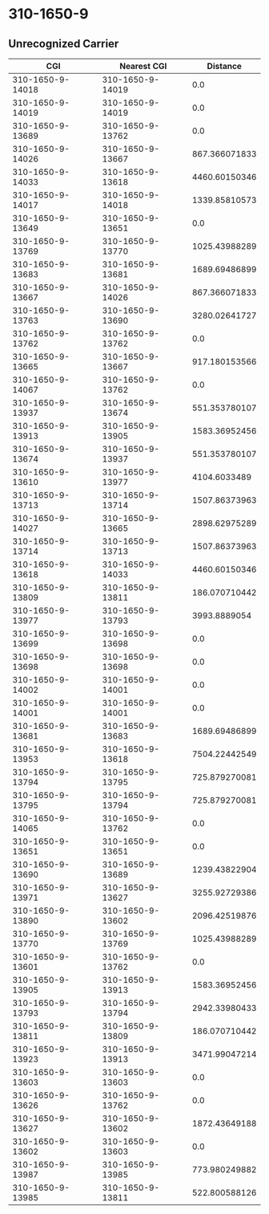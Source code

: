 # 310-1650-9
## Unrecognized Carrier


| CGI | Nearest CGI | Distance |
|-----|-------------|----------|
| 310-1650-9-14018 | 310-1650-9-14019 | 0.0 |
| 310-1650-9-14019 | 310-1650-9-14019 | 0.0 |
| 310-1650-9-13689 | 310-1650-9-13762 | 0.0 |
| 310-1650-9-14026 | 310-1650-9-13667 | 867.366071833 |
| 310-1650-9-14033 | 310-1650-9-13618 | 4460.60150346 |
| 310-1650-9-14017 | 310-1650-9-14018 | 1339.85810573 |
| 310-1650-9-13649 | 310-1650-9-13651 | 0.0 |
| 310-1650-9-13769 | 310-1650-9-13770 | 1025.43988289 |
| 310-1650-9-13683 | 310-1650-9-13681 | 1689.69486899 |
| 310-1650-9-13667 | 310-1650-9-14026 | 867.366071833 |
| 310-1650-9-13763 | 310-1650-9-13690 | 3280.02641727 |
| 310-1650-9-13762 | 310-1650-9-13762 | 0.0 |
| 310-1650-9-13665 | 310-1650-9-13667 | 917.180153566 |
| 310-1650-9-14067 | 310-1650-9-13762 | 0.0 |
| 310-1650-9-13937 | 310-1650-9-13674 | 551.353780107 |
| 310-1650-9-13913 | 310-1650-9-13905 | 1583.36952456 |
| 310-1650-9-13674 | 310-1650-9-13937 | 551.353780107 |
| 310-1650-9-13610 | 310-1650-9-13977 | 4104.6033489 |
| 310-1650-9-13713 | 310-1650-9-13714 | 1507.86373963 |
| 310-1650-9-14027 | 310-1650-9-13665 | 2898.62975289 |
| 310-1650-9-13714 | 310-1650-9-13713 | 1507.86373963 |
| 310-1650-9-13618 | 310-1650-9-14033 | 4460.60150346 |
| 310-1650-9-13809 | 310-1650-9-13811 | 186.070710442 |
| 310-1650-9-13977 | 310-1650-9-13793 | 3993.8889054 |
| 310-1650-9-13699 | 310-1650-9-13698 | 0.0 |
| 310-1650-9-13698 | 310-1650-9-13698 | 0.0 |
| 310-1650-9-14002 | 310-1650-9-14001 | 0.0 |
| 310-1650-9-14001 | 310-1650-9-14001 | 0.0 |
| 310-1650-9-13681 | 310-1650-9-13683 | 1689.69486899 |
| 310-1650-9-13953 | 310-1650-9-13618 | 7504.22442549 |
| 310-1650-9-13794 | 310-1650-9-13795 | 725.879270081 |
| 310-1650-9-13795 | 310-1650-9-13794 | 725.879270081 |
| 310-1650-9-14065 | 310-1650-9-13762 | 0.0 |
| 310-1650-9-13651 | 310-1650-9-13651 | 0.0 |
| 310-1650-9-13690 | 310-1650-9-13689 | 1239.43822904 |
| 310-1650-9-13971 | 310-1650-9-13627 | 3255.92729386 |
| 310-1650-9-13890 | 310-1650-9-13602 | 2096.42519876 |
| 310-1650-9-13770 | 310-1650-9-13769 | 1025.43988289 |
| 310-1650-9-13601 | 310-1650-9-13762 | 0.0 |
| 310-1650-9-13905 | 310-1650-9-13913 | 1583.36952456 |
| 310-1650-9-13793 | 310-1650-9-13794 | 2942.33980433 |
| 310-1650-9-13811 | 310-1650-9-13809 | 186.070710442 |
| 310-1650-9-13923 | 310-1650-9-13913 | 3471.99047214 |
| 310-1650-9-13603 | 310-1650-9-13603 | 0.0 |
| 310-1650-9-13626 | 310-1650-9-13762 | 0.0 |
| 310-1650-9-13627 | 310-1650-9-13602 | 1872.43649188 |
| 310-1650-9-13602 | 310-1650-9-13603 | 0.0 |
| 310-1650-9-13987 | 310-1650-9-13985 | 773.980249882 |
| 310-1650-9-13985 | 310-1650-9-13811 | 522.800588126 |

